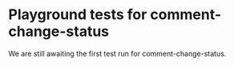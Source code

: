 # Playground tests for comment-change-status
We are still awaiting the first test run for comment-change-status.
